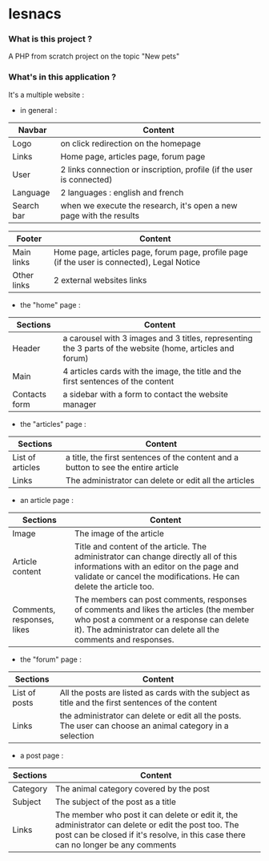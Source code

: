 # lesnacs


### What is this project ?

A PHP from scratch project on the topic "New pets"


### What's in this application ?

It's a multiple website :

- in general :

| Navbar | Content |
| ------ | ------ |
| Logo | on click redirection on the homepage |
| Links | Home page, articles page, forum page |
| User | 2 links connection or inscription, profile (if the user is connected) |
| Language | 2 languages : english and french |
| Search bar | when we execute the research, it's open a new page with the results |

| Footer | Content |
| ------ | ------ |
| Main links | Home page, articles page, forum page, profile page (if the user is connected), Legal Notice |
| Other links | 2 external websites links |


- the "home" page :

| Sections | Content |
| ------ | ------ |
| Header | a carousel with 3 images and 3 titles, representing the 3 parts of the website (home, articles and forum) |
| Main | 4 articles cards with the image, the title and the first sentences of the content |
| Contacts form | a sidebar with a form to contact the website manager |

- the "articles" page :

| Sections | Content |
| ------ | ------ |
| List of articles | a title, the first sentences of the content and a button to see the entire article |
| Links | The administrator can delete or edit all the articles |

- an article page :

| Sections | Content |
| ------ | ------ |
| Image | The image of the article |
| Article content | Title and content of the article. The administrator can change directly all of this informations with an editor on the page and validate or cancel the modifications. He can delete the article too. |
| Comments, responses, likes | The members can post comments, responses of comments and likes the articles (the member who post a comment or a response can delete it). The administrator can delete all the comments and responses. |

- the "forum" page :

| Sections | Content |
| ------ | ------ |
| List of posts | All the posts are listed as cards with the subject as title and the first sentences of the content |
| Links | the administrator can delete or edit all the posts. The user can choose an animal category in a selection |

- a post page :

| Sections | Content |
| ------ | ------ |
| Category | The animal category covered by the post |
| Subject | The subject of the post as a title |
| Links | The member who post it can delete or edit it, the administrator can delete or edit the post too. The post can be closed if it's resolve, in this case there can no longer be any comments |
